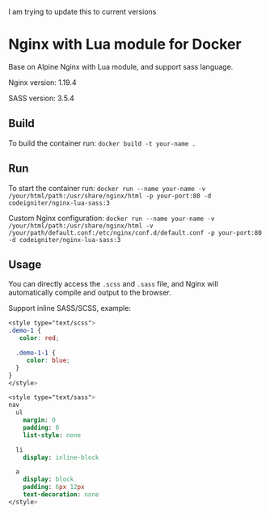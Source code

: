 I am trying to update this to current versions

# Nginx with Lua module for Docker

Base on Alpine Nginx with Lua module, and support sass language.

Nginx version: 1.19.4

SASS version: 3.5.4

## Build

To build the container run: `docker build -t your-name .`

## Run

To start the container run: `docker run --name your-name -v /your/html/path:/usr/share/nginx/html -p your-port:80 -d codeigniter/nginx-lua-sass:3`

Custom Nginx configuration: `docker run --name your-name -v /your/html/path:/usr/share/nginx/html -v /your/path/default.conf:/etc/nginx/conf.d/default.conf -p your-port:80 -d codeigniter/nginx-lua-sass:3`

## Usage

You can directly access the `.scss` and `.sass` file, and Nginx will automatically compile and output to the browser.

Support inline SASS/SCSS, example:

```scss
<style type="text/scss">
.demo-1 {
   color: red;

  .demo-1-1 {
     color: blue;
  }
}
</style>
```

```sass
<style type="text/sass">
nav
  ul
    margin: 0
    padding: 0
    list-style: none

  li
    display: inline-block

  a
    display: block
    padding: 6px 12px
    text-decoration: none
</style>
```
